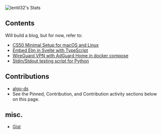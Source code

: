 ![lentil32's Stats](https://github-readme-stats.vercel.app/api?username=lentil32&theme=tokyonight&show_icons=true&hide_border=true&count_private=true)

## Contents
Will build a blog, but for now, refer to:
- [CS50 Minimal Setup for macOS and Linux](https://github.com/lentil32/cs50-minimal-setup)
- [Embed Elm in Svelte with TypeScript](https://github.com/lentil32/elm-in-svelte)
- [WireGuard VPN with AdGuard Home in docker compose](https://github.com/lentil32/wireguard-with-adguard)
- [Stdin/Stdout testing script for Python](https://gist.github.com/lentil32/a8ddbb9cd62205cc46f570408fb2b5ef)

## Contributions
- [algo-ds](https://algo-ds.com/contributors.html)
- See the Pinned, Contribution, and Contribution activity sections below on this page.

## misc.
- [Gist](https://gist.github.com/lentil32)
